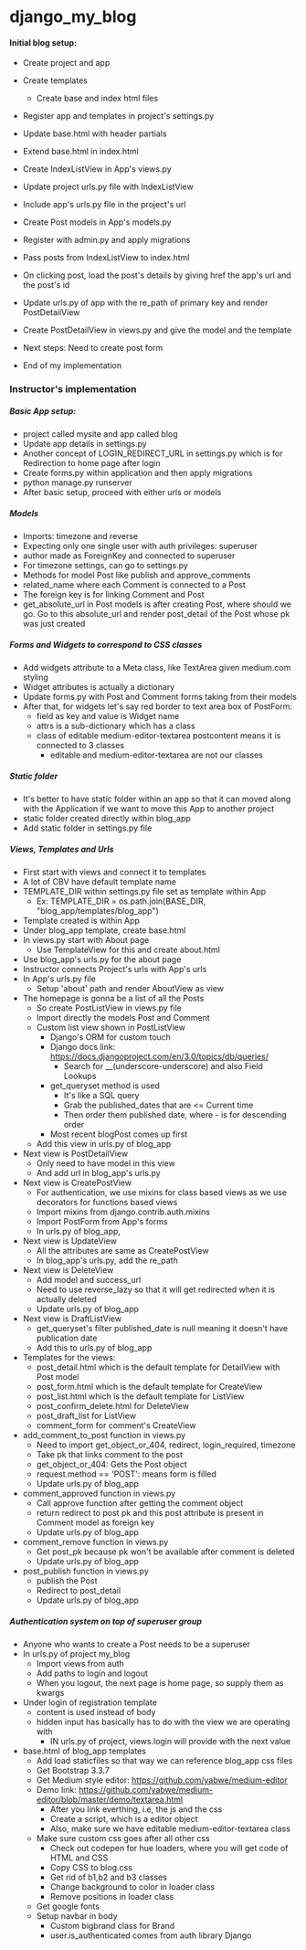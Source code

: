 # django_my_blog

#### Initial blog setup:
* Create project and app
* Create templates
    * Create base and index html files
* Register app and templates in project's settings.py
* Update base.html with header partials
* Extend base.html in index.html
* Create IndexListView in App's views.py
* Update project urls.py file with IndexListView
* Include app's urls.py file in the project's url
* Create Post models in App's models.py
* Register with admin.py and apply migrations
* Pass posts from IndexListView to index.html 
* On clicking post, load the post's details by giving href the app's url and the post's id
* Update urls.py of app with the re_path of primary key and render PostDetailView
* Create PostDetailView in views.py and give the model and the template

* Next steps: Need to create post form
* End of my implementation

### Instructor's implementation

##### Basic App setup:
* project called mysite and app called blog
* Update app details in settings.py 
* Another concept of LOGIN_REDIRECT_URL in settings.py which is for Redirection to home page after login
* Create forms.py within application and then apply migrations
* python manage.py runserver
* After basic setup, proceed with either urls or models

##### Models
* Imports: timezone and reverse
* Expecting only one single user with auth privileges: superuser
* author made as ForeignKey and connected to superuser
* For timezone settings, can go to settings.py 
* Methods for model Post like publish and approve_comments
* related_name where each Comment is connected to a Post
* The foreign key is for linking Comment and Post
* get_absolute_url in Post models is after creating Post, where should we go. Go to this absolute_url and render post_detail of the Post whose pk was just created

##### Forms and Widgets to correspond to CSS classes
* Add widgets attribute to a Meta class, like TextArea given medium.com styling
* Widget attributes is actually a dictionary
* Update forms.py with Post and Comment forms taking from their models
* After that, for widgets let's say red border to text area box of PostForm:
    * field as key and value is Widget name
    * attrs is a sub-dictionary which has a class
    * class of editable medium-editor-textarea postcontent means it is connected to 3 classes
        * editable and medium-editor-textarea are not our classes

##### Static folder
* It's better to have static folder within an app so that it can moved along with the Application if we want to move this App to another project
* static folder created directly within blog_app
* Add static folder in settings.py file


##### Views, Templates and Urls
* First start with views and connect it to templates
* A lot of CBV have default template name
* TEMPLATE_DIR within settings.py file set as template within App
    * Ex: TEMPLATE_DIR = os.path.join(BASE_DIR, "blog_app/templates/blog_app")
* Template created is within App 
* Under blog_app template, create base.html
* In views.py start with About page
    * Use TemplateView for this and create about.html
* Use blog_app's urls.py for the about page
* Instructor connects Project's urls with App's urls
* In App's urls.py file
    * Setup 'about' path and render AboutView as view
* The homepage is gonna be a list of all the Posts
    * So create PostListView in views.py file
    * Import directly the models Post and Comment
    * Custom list view shown in PostListView
        * Django's ORM for custom touch
        * Django docs link: https://docs.djangoproject.com/en/3.0/topics/db/queries/
            * Search for __(underscore-underscore) and also Field Lookups
        * get_queryset method is used
            * It's like a SQL query
            * Grab the published_dates that are <= Current time
            * Then order them published date, where - is for descending order
        * Most recent blogPost comes up first
    * Add this view in urls.py of blog_app
* Next view is PostDetailView
    * Only need to have model in this view
    * And add url in blog_app's urls.py
* Next view is CreatePostView
    * For authentication, we use mixins for class based views as we use decorators for functions based views
    * Import mixins from django.contrib.auth.mixins
    * Import PostForm from App's forms
    * In urls.py of blog_app, 
* Next view is UpdateView
    * All the attributes are same as CreatePostView
    * In blog_app's urls.py, add the re_path
* Next view is DeleteView
    * Add model and success_url
    * Need to use reverse_lazy so that it will get redirected when it is actually deleted
    * Update urls.py of blog_app
* Next view is DraftListView
    * get_queryset's filter published_date is null meaning it doesn't have publication date
    * Add this to urls.py of blog_app
* Templates for the views:
    * post_detail.html which is the default template for DetailView with Post model
    * post_form.html which is the default template for CreateView
    * post_list.html which is the default template for ListView
    * post_confirm_delete.html for DeleteView
    * post_draft_list for ListView
    * comment_form for comment's CreateView
* add_comment_to_post function in views.py
    * Need to import get_object_or_404, redirect, login_required, timezone
    * Take pk that links comment to the post
    * get_object_or_404: Gets the Post object 
    * request.method == 'POST': means form is filled
    * Update urls.py of blog_app
* comment_approved function in views.py
    * Call approve function after getting the comment object
    * return redirect to post pk and this post attribute is present in Comment model as foreign key
    * Update urls.py of blog_app
* comment_remove function in views.py
    * Get post_pk because pk won't be available after comment is deleted
    * Update urls.py of blog_app
* post_publish function in views.py
    * publish the Post
    * Redirect to post_detail
    * Update urls.py of blog_app

##### Authentication system on top of superuser group
* Anyone who wants to create a Post needs to be a superuser
* In urls.py of project my_blog
    * Import views from auth
    * Add paths to login and logout
    * When you logout, the next page is home page, so supply them as kwargs
* Under login of registration template
    * content is used instead of body
    * hidden input has basically has to do with the view we are operating with
        * IN urls.py of project, views.login will provide with the next value
* base.html of blog_app templates
    * Add load staticfiles so that way we can reference blog_app css files
    * Get Bootstrap 3.3.7
    * Get Medium style editor: https://github.com/yabwe/medium-editor
    * Demo link: https://github.com/yabwe/medium-editor/blob/master/demo/textarea.html
        * After you link everthing, i.e, the js and the css
        * Create a script, which is a editor object 
        * Also, make sure we have editable medium-editor-textarea class
    * Make sure custom css goes after all other css
        * Check out codepen for hue loaders, where you will get code of HTML and CSS
        * Copy CSS to blog.css
        * Get rid of b1,b2 and b3 classes
        * Change background to color in loader class
        * Remove positions in loader class
    * Get google fonts 
    * Setup navbar in body
        * Custom bigbrand class for Brand
        * user.is_authenticated comes from auth library Django

